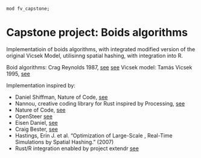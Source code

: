 `mod fv_capstone;`
# Capstone project: Boids algorithms


Implementatioin of boids algorithms, with integrated modified version of the original Vicsek Model, utilisinng spatial hashing, with integration into R.


Boid algorithms: Crag Reynolds 1987, [see](https://dl.acm.org/doi/10.1145/37402.37406) [see](http://www.red3d.com/cwr/0)
Vicsek model: Tamás Vicsek 1995, [see](https://journals.aps.org/prl/abstract/10.1103/PhysRevLett.75.1226)

Implementation inspired by:
  - Daniel Shiffman, Nature of Code, [see](https://natureofcode.com/book/)
  - Nannou, creative coding library for Rust inspired by Processing, [see](https://github.com/nannou-org/nannou)
  - Nature of Code, [see](https://github.com/nannou-org/nannou/tree/master/nature_of_code)
  - OpenSteer [see](https://sourceforge.net/projects/opensteer/)
  - Eisen Daniel, [see](https://github.com/eisendaniel/boids/blob/master/src/main.rs)
  - Craig Bester, [see](https://github.com/cycraig/rust-boids-wasm)
  - Hastings, Erin J. et al. “Optimization of Large-Scale , Real-Time Simulations by Spatial Hashing.” (2007)
  - Rust/R integration enabled by project extendr [see](https://github.com/extendr/extendr)
